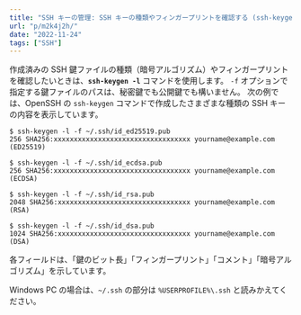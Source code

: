 ```yaml
---
title: "SSH キーの管理: SSH キーの種類やフィンガープリントを確認する (ssh-keygen -l)"
url: "p/m2k4j2h/"
date: "2022-11-24"
tags: ["SSH"]
---
```


作成済みの SSH 鍵ファイルの種類（暗号アルゴリズム）やフィンガープリントを確認したいときは、__`ssh-keygen -l`__ コマンドを使用します。
`-f` オプションで指定する鍵ファイルのパスは、秘密鍵でも公開鍵でも構いません。
次の例では、OpenSSH の `ssh-keygen` コマンドで作成したさまざまな種類の SSH キーの内容を表示しています。

```console
$ ssh-keygen -l -f ~/.ssh/id_ed25519.pub
256 SHA256:xxxxxxxxxxxxxxxxxxxxxxxxxxxxxxxxxx yourname@example.com (ED25519)

$ ssh-keygen -l -f ~/.ssh/id_ecdsa.pub
256 SHA256:xxxxxxxxxxxxxxxxxxxxxxxxxxxxxxxxxx yourname@example.com (ECDSA)

$ ssh-keygen -l -f ~/.ssh/id_rsa.pub
2048 SHA256:xxxxxxxxxxxxxxxxxxxxxxxxxxxxxxxxx yourname@example.com (RSA)

$ ssh-keygen -l -f ~/.ssh/id_dsa.pub
1024 SHA256:xxxxxxxxxxxxxxxxxxxxxxxxxxxxxxxxx yourname@example.com (DSA)
```

各フィールドは、「鍵のビット長」「フィンガープリント」「コメント」「暗号アルゴリズム」を示しています。

Windows PC の場合は、`~/.ssh` の部分は `%USERPROFILE%\.ssh` と読みかえてください。

